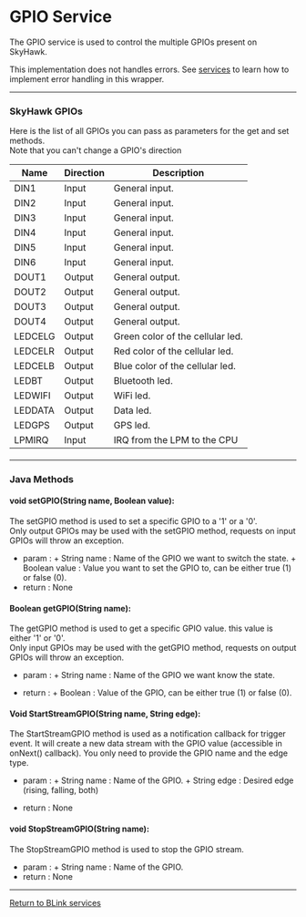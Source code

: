 GPIO Service
============

The GPIO service is used to control the multiple GPIOs present on SkyHawk.

This implementation does not handles errors. See [services](services.md) to learn how to implement error handling in this wrapper.

---------------------------------

### SkyHawk GPIOs

Here is the list of all GPIOs you can pass as parameters for the get and set methods.<br>
Note that you can't change a GPIO's direction

Name                | Direction | Description
------------------- | --------- | -----------
DIN1                | Input     | General input.
DIN2                | Input     | General input. 
DIN3                | Input     | General input.
DIN4                | Input     | General input.
DIN5                | Input     | General input.
DIN6                | Input     | General input.
DOUT1               | Output    | General output.
DOUT2               | Output    | General output.
DOUT3               | Output    | General output.
DOUT4               | Output    | General output.
LEDCELG             | Output    | Green color of the cellular led.
LEDCELR             | Output    | Red color of the cellular led.
LEDCELB             | Output    | Blue color of the cellular led.
LEDBT               | Output    | Bluetooth led.
LEDWIFI             | Output    | WiFi led.
LEDDATA             | Output    | Data led.
LEDGPS              | Output    | GPS led.
LPMIRQ              | Input     | IRQ from the LPM to the CPU

#### 

---------------------------------

### Java Methods

#### void setGPIO(String name, Boolean value):

The setGPIO method is used to set a specific GPIO to a '1' or a '0'.<br>
Only output GPIOs may be used with the setGPIO method, requests on input GPIOs will throw an exception.

- param  : 
         + String name   : Name of the GPIO we want to switch the state.
         + Boolean value : Value you want to set the GPIO to, can be either true (1) or false (0).
- return : None
  
#### Boolean getGPIO(String name):

The getGPIO method is used to get a specific GPIO value. this value is either '1' or '0'.<br>
Only input GPIOs may be used with the getGPIO method, requests on output GPIOs will throw an exception.

- param  : 
         + String name   : Name of the GPIO we want know the state.
	
- return :
         + Boolean : Value of the GPIO, can be either true (1) or false (0).

#### Void StartStreamGPIO(String name, String edge):

The StartStreamGPIO method is used as a notification callback for trigger event.
It will create a new data stream with the GPIO value (accessible in onNext() callback).
You only need to provide the GPIO name and the edge type.

- param  :
         + String name   : Name of the GPIO.
         + String edge   : Desired edge (rising, falling, both)

- return : None


#### void StopStreamGPIO(String name):

The StopStreamGPIO method is used to stop the GPIO stream.

- param  :
         + String name   : Name of the GPIO.
- return : None

---------------------------------

[Return to BLink services](blinkServices.md)
